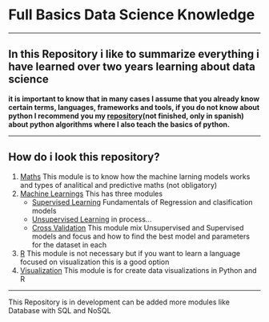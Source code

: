 # Full Basics Data Science Knowledge
***
## In this Repository i like to summarize everything i have learned over two years learning about data science

**it is important to know that in many cases I assume that you already know certain terms, languages, frameworks and tools, if you do not know about python I recommend you my [repository](https://github.com/byshadowoz/Algorithms_in_python)(not finished, only in spanish) about python algorithms where I also teach the basics of python.**
***
## How do i look this repository?
1. [Maths](https://github.com/byshadowoz/Data_Science_Full_Basic/tree/main/Maths) This module is to know how the machine larning models works and types of analitical and predictive maths (not obligatory)
2. [Machine Learnings](https://github.com/byshadowoz/Data_Science_Full_Basic/tree/main/Machine_learning) This has three modules
   - [Supervised Learning](https://github.com/byshadowoz/Data_Science_Full_Basic/tree/main/Machine_learning/Supervised%20Learnng) Fundamentals of   Regression and clasification models 
   - [Unsupervised Learning](https://github.com/byshadowoz/Data_Science_Full_Basic/tree/main/Machine_learning/Unsupervised%20Learning) in process...
   - [Cross Validation](https://github.com/byshadowoz/Data_Science_Full_Basic/tree/main/Machine_learning/Cross%20Validation) This module mix Unsupervised and Supervised models and focus and how to find the best model and parameters for the dataset in each
3. [R](https://github.com/byshadowoz/Data_Science_Full_Basic/tree/main/R) This module is not necessary but if you want to learn a language focused on visualization this is a good option
4. [Visualization](https://github.com/byshadowoz/Data_Science_Full_Basic/tree/main/Visualization) This module is for create data visualizations in Python and R
***
This Repository is in development can be added more modules like Database with SQL and NoSQL